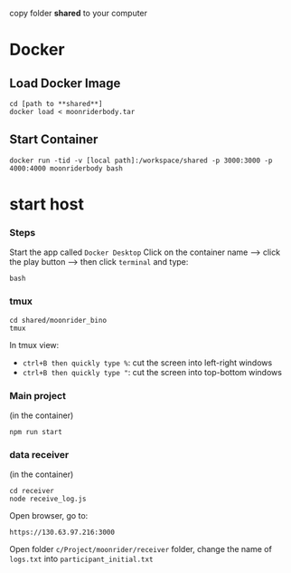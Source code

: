 
copy folder **shared** to your computer

# Docker
## Load Docker Image

```
cd [path to **shared**]
docker load < moonriderbody.tar
```

## Start Container
```
docker run -tid -v [local path]:/workspace/shared -p 3000:3000 -p 4000:4000 moonriderbody bash
```

# start host
### Steps
Start the app called ```Docker Desktop```
Click on the container name --> click the play button --> then click ```terminal``` and type:
```
bash
```
### tmux
```
cd shared/moonrider_bino
tmux
```

In tmux view:

- ```ctrl+B then quickly type %```: cut the screen into left-right windows
- ```ctrl+B then quickly type "```: cut the screen into top-bottom windows
### Main project
(in the container)
```
npm run start
```
### data receiver
(in the container)
```
cd receiver
node receive_log.js
```

Open browser, go to:
```
https://130.63.97.216:3000
```
Open folder ```c/Project/moonrider/receiver``` folder, change the name of ```logs.txt``` into ```participant_initial.txt```






